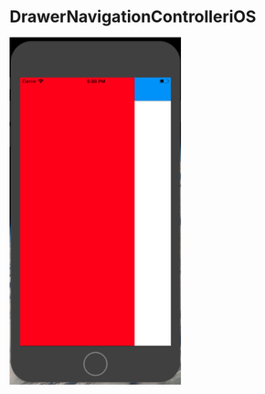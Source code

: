 # DrawerNavigationControlleriOS

<img src="https://raw.githubusercontent.com/pirati02/DrawerNavigationControlleriOS/master/screenshot.png" width="300"/>
